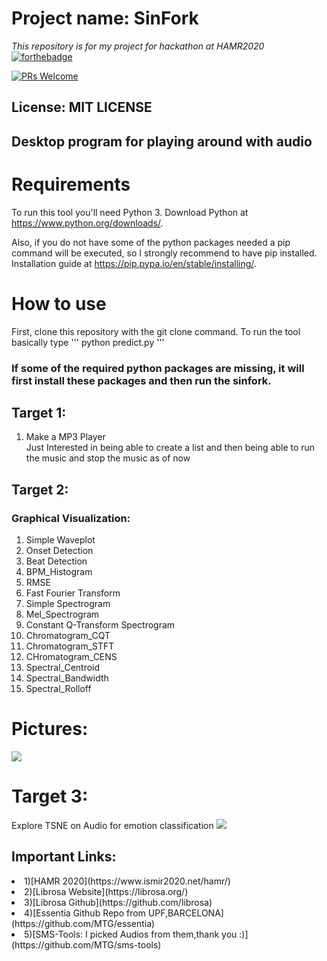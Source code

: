 # Project name: SinFork
<i>This repository is for my project for hackathon at HAMR2020</i>
<br>
[![forthebadge](https://forthebadge.com/images/badges/made-with-python.svg)](https://forthebadge.com)

[![PRs Welcome](https://img.shields.io/badge/PRs-welcome-brightgreen.svg?style=shields)](http://makeapullrequest.com)
## License: MIT LICENSE
## Desktop program for playing around with audio

# Requirements

To run this tool you'll need Python 3. Download Python at https://www.python.org/downloads/.

Also, if you do not have some of the python packages needed a pip command will be executed, so I strongly recommend to have pip installed. Installation guide at https://pip.pypa.io/en/stable/installing/.
# How to use
First, clone this repository with the git clone command.
To run the tool basically type
'''
python predict.py
'''
### If some of the required python packages are missing, it will first install these packages and then run the sinfork.

## Target 1:
<ol>
<li>Make a MP3 Player</li>
  Just Interested in being able to create a list and then being able to run the music and stop the music as of now
</ol>

## Target 2:

### Graphical Visualization:
<ol>
  <li>Simple Waveplot</li>
  <li>Onset Detection</li>
  <li>Beat Detection</li>
  <li>BPM_Histogram</li>
  <li>RMSE</li>
  <li>Fast Fourier Transform</li>
  <li>Simple Spectrogram</li>
  <li>Mel_Spectrogram</li>
  <li>Constant Q-Transform Spectrogram</li>
  <li>Chromatogram_CQT</li>
  <li>Chromatogram_STFT</li>
  <li> CHromatogram_CENS</li>
  <li>Spectral_Centroid</li>
  <li>Spectral_Bandwidth</li>
  <li>Spectral_Rolloff</li>
 </ol>
 
# Pictures:
 ![](https://i.imgur.com/A6gGLDN.png)
# Target 3:
Explore TSNE on Audio for emotion classification
![](https://i.imgur.com/geg11jG.png)

## Important Links:
<li>1)[HAMR 2020](https://www.ismir2020.net/hamr/)</li>
<li>2)[Librosa Website](https://librosa.org/)</li>
<li>3)[Librosa Github](https://github.com/librosa)</li>
<li>4)[Essentia Github Repo from UPF,BARCELONA](https://github.com/MTG/essentia)</li>
<li>5)[SMS-Tools: I picked Audios from them,thank you :)](https://github.com/MTG/sms-tools)</li>
